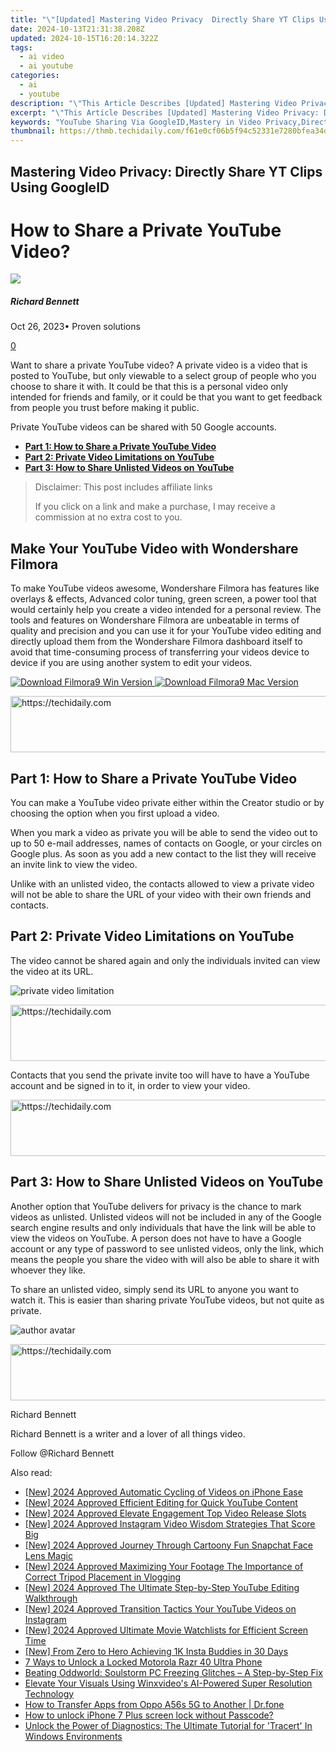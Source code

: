 ```yaml
---
title: "\"[Updated] Mastering Video Privacy  Directly Share YT Clips Using GoogleID for 2024\""
date: 2024-10-13T21:31:38.208Z
updated: 2024-10-15T16:20:14.322Z
tags:
  - ai video
  - ai youtube
categories:
  - ai
  - youtube
description: "\"This Article Describes [Updated] Mastering Video Privacy: Directly Share YT Clips Using GoogleID for 2024\""
excerpt: "\"This Article Describes [Updated] Mastering Video Privacy: Directly Share YT Clips Using GoogleID for 2024\""
keywords: "YouTube Sharing Via GoogleID,Mastery in Video Privacy,Direct Video Transfer,Sharing Online Videos,Protecting Video Privacy,Accessing YouTube Clips,GoogleID for YT Sharing"
thumbnail: https://thmb.techidaily.com/f61e0cf06b5f94c52331e7280bfea34d0fc7a11feee31daa0334519a989e1892.jpg
---
```


## Mastering Video Privacy: Directly Share YT Clips Using GoogleID

# How to Share a Private YouTube Video?

![](https://images.wondershare.com/filmora/article-images/richard-bennett.jpg)

##### Richard Bennett

 Oct 26, 2023• Proven solutions

[0](#commentsBoxSeoTemplate)

Want to share a private YouTube video? A private video is a video that is posted to YouTube, but only viewable to a select group of people who you choose to share it with. It could be that this is a personal video only intended for friends and family, or it could be that you want to get feedback from people you trust before making it public.

Private YouTube videos can be shared with 50 Google accounts.

* [**Part 1: How to Share a Private YouTube Video**](#share)
* [**Part 2: Private Video Limitations on YouTube**](#limits)
* [**Part 3: How to Share Unlisted Videos on YouTube**](#unlisted)

>  Disclaimer: This post includes affiliate links
>
>  If you click on a link and make a purchase, I may receive a commission at no extra cost to you.
>

## Make Your YouTube Video with Wondershare Filmora

To make YouTube videos awesome, Wondershare Filmora has features like overlays & effects, Advanced color tuning, green screen, a power tool that would certainly help you create a video intended for a personal review. The tools and features on Wondershare Filmora are unbeatable in terms of quality and precision and you can use it for your YouTube video editing and directly upload them from the Wondershare Filmora dashboard itself to avoid that time-consuming process of transferring your videos device to device if you are using another system to edit your videos.

[![Download Filmora9 Win Version](https://images.wondershare.com/filmora/guide/download-btn-win.jpg) ](https://tools.techidaily.com/wondershare/filmora/download/) [![Download Filmora9 Mac Version](https://images.wondershare.com/filmora/guide/download-btn-mac.jpg) ](https://tools.techidaily.com/wondershare/filmora/download/)

<!-- affiliate ads begin -->
<a href="https://appsumo.8odi.net/c/5597632/2094419/7443" target="_top" id="2094419">
  <img src="//a.impactradius-go.com/display-ad/7443-2094419" border="0" alt="https://techidaily.com" width="728" height="90"/>
</a>
<img height="0" width="0" src="https://appsumo.8odi.net/i/5597632/2094419/7443" style="position:absolute;visibility:hidden;" border="0" />
<!-- affiliate ads end -->

## **Part 1: How to Share a Private YouTube Video**

You can make a YouTube video private either within the Creator studio or by choosing the option when you first upload a video.

When you mark a video as private you will be able to send the video out to up to 50 e-mail addresses, names of contacts on Google, or your circles on Google plus. As soon as you add a new contact to the list they will receive an invite link to view the video.

Unlike with an unlisted video, the contacts allowed to view a private video will not be able to share the URL of your video with their own friends and contacts.

## **Part 2: Private Video Limitations on YouTube**

The video cannot be shared again and only the individuals invited can view the video at its URL.

 ![private video limitation](https://images.wondershare.com/filmora/article-images/private-video-limitation.gif)

<!-- affiliate ads begin -->
<a href="https://laganoo.pxf.io/c/5597632/1484950/16446" target="_top" id="1484950">
  <img src="//a.impactradius-go.com/display-ad/16446-1484950" border="0" alt="https://techidaily.com" width="728" height="90"/>
</a>
<img height="0" width="0" src="https://laganoo.pxf.io/i/5597632/1484950/16446" style="position:absolute;visibility:hidden;" border="0" />
<!-- affiliate ads end -->

 Contacts that you send the private invite too will have to have a YouTube account and be signed in to it, in order to view your video.

<!-- affiliate ads begin -->
<a href="https://appsumo.8odi.net/c/5597632/2075471/7443" target="_top" id="2075471">
  <img src="//a.impactradius-go.com/display-ad/7443-2075471" border="0" alt="https://techidaily.com" width="728" height="90"/>
</a>
<img height="0" width="0" src="https://appsumo.8odi.net/i/5597632/2075471/7443" style="position:absolute;visibility:hidden;" border="0" />
<!-- affiliate ads end -->

## **Part 3: How to Share Unlisted Videos on YouTube**

Another option that YouTube delivers for privacy is the chance to mark videos as unlisted. Unlisted videos will not be included in any of the Google search engine results and only individuals that have the link will be able to view the videos on YouTube. A person does not have to have a Google account or any type of password to see unlisted videos, only the link, which means the people you share the video with will also be able to share it with whoever they like.

To share an unlisted video, simply send its URL to anyone you want to watch it. This is easier than sharing private YouTube videos, but not quite as private.

![author avatar](https://images.wondershare.com/filmora/article-images/richard-bennett.jpg)

<!-- affiliate ads begin -->
<a href="https://aligracehair.sjv.io/c/5597632/1975807/19272" target="_top" id="1975807">
  <img src="//a.impactradius-go.com/display-ad/19272-1975807" border="0" alt="https://techidaily.com" width="728" height="90"/>
</a>
<img height="0" width="0" src="https://aligracehair.sjv.io/i/5597632/1975807/19272" style="position:absolute;visibility:hidden;" border="0" />
<!-- affiliate ads end -->

Richard Bennett

Richard Bennett is a writer and a lover of all things video.

Follow @Richard Bennett

<ins class="adsbygoogle"
     style="display:block"
     data-ad-format="autorelaxed"
     data-ad-client="ca-pub-7571918770474297"
     data-ad-slot="1223367746"></ins>

<ins class="adsbygoogle"
     style="display:block"
     data-ad-client="ca-pub-7571918770474297"
     data-ad-slot="8358498916"
     data-ad-format="auto"
     data-full-width-responsive="true"></ins>

<span class="atpl-alsoreadstyle">Also read:</span>
<div><ul>
<li><a href="https://youtube-data.techidaily.com/024-approved-automatic-cycling-of-videos-on-iphone-ease/"><u>[New] 2024 Approved Automatic Cycling of Videos on iPhone Ease</u></a></li>
<li><a href="https://youtube-data.techidaily.com/024-approved-efficient-editing-for-quick-youtube-content/"><u>[New] 2024 Approved Efficient Editing for Quick YouTube Content</u></a></li>
<li><a href="https://youtube-data.techidaily.com/024-approved-elevate-engagement-top-video-release-slots/"><u>[New] 2024 Approved Elevate Engagement Top Video Release Slots</u></a></li>
<li><a href="https://instagram-video-recordings.techidaily.com/new-2024-approved-instagram-video-wisdom-strategies-that-score-big/"><u>[New] 2024 Approved Instagram Video Wisdom Strategies That Score Big</u></a></li>
<li><a href="https://snapchat-videos.techidaily.com/new-2024-approved-journey-through-cartoony-fun-snapchat-face-lens-magic/"><u>[New] 2024 Approved Journey Through Cartoony Fun Snapchat Face Lens Magic</u></a></li>
<li><a href="https://youtube-data.techidaily.com/024-approved-maximizing-your-footage-the-importance-of-correct-tripod-placement-in-vlogging/"><u>[New] 2024 Approved Maximizing Your Footage The Importance of Correct Tripod Placement in Vlogging</u></a></li>
<li><a href="https://youtube-data.techidaily.com/024-approved-the-ultimate-step-by-step-youtube-editing-walkthrough/"><u>[New] 2024 Approved The Ultimate Step-by-Step YouTube Editing Walkthrough</u></a></li>
<li><a href="https://youtube-data.techidaily.com/024-approved-transition-tactics-your-youtube-videos-on-instagram/"><u>[New] 2024 Approved Transition Tactics Your YouTube Videos on Instagram</u></a></li>
<li><a href="https://youtube-data.techidaily.com/024-approved-ultimate-movie-watchlists-for-efficient-screen-time/"><u>[New] 2024 Approved Ultimate Movie Watchlists for Efficient Screen Time</u></a></li>
<li><a href="https://instagram-video-files.techidaily.com/new-from-zero-to-hero-achieving-1k-insta-buddies-in-30-days/"><u>[New] From Zero to Hero Achieving 1K Insta Buddies in 30 Days</u></a></li>
<li><a href="https://android-unlock.techidaily.com/7-ways-to-unlock-a-locked-motorola-razr-40-ultra-phone-by-drfone-android/"><u>7 Ways to Unlock a Locked Motorola Razr 40 Ultra Phone</u></a></li>
<li><a href="https://common-error.techidaily.com/beating-oddworld-soulstorm-pc-freezing-glitches-a-step-by-step-fix/"><u>Beating Oddworld: Soulstorm PC Freezing Glitches – A Step-by-Step Fix</u></a></li>
<li><a href="https://discover-exclusive.techidaily.com/elevate-your-visuals-using-winxvideos-ai-powered-super-resolution-technology/"><u>Elevate Your Visuals Using Winxvideo's AI-Powered Super Resolution Technology</u></a></li>
<li><a href="https://blog-min.techidaily.com/how-to-transfer-apps-from-oppo-a56s-5g-to-another-drfone-by-drfone-transfer-from-android-transfer-from-android/"><u>How to Transfer Apps from Oppo A56s 5G to Another | Dr.fone</u></a></li>
<li><a href="https://review-topics.techidaily.com/how-to-unlock-iphone-7-plus-screen-lock-without-passcode-by-drfone-ios-unlock-ios-unlock/"><u>How to unlock iPhone 7 Plus screen lock without Passcode?</u></a></li>
<li><a href="https://techtrends.techidaily.com/unlock-the-power-of-diagnostics-the-ultimate-tutorial-for-tracert-in-windows-environments/"><u>Unlock the Power of Diagnostics: The Ultimate Tutorial for 'Tracert' In Windows Environments</u></a></li>
</ul></div>

